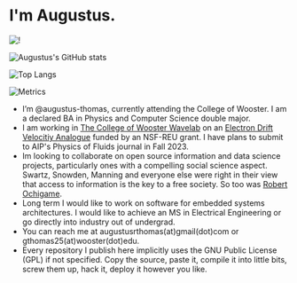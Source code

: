 # I'm Augustus.


![!](https://komarev.com/ghpvc/?username=augustus-thomas&color=red)

![Augustus's GitHub stats](https://github-readme-stats.vercel.app/api?username=augustus-thomas&show_icons=true&count_private=true&include_all_commits=true&theme=radical)

![Top Langs](https://github-readme-stats.vercel.app/api/top-langs/?username=augustus-thomas&hide_progress=true&theme=radical&size_weight=0&count_weight=1&langs_count=10)

![Metrics](https://metrics.lecoq.io/augustus-thomas?template=classic&introduction=1&activity=1&habits=1&base=header%2C%20activity%2C%20community%2C%20repositories%2C%20metadata&base.indepth=false&base.hireable=false&base.skip=false&habits=false&habits.from=200&habits.days=14&habits.facts=false&habits.charts=false&habits.charts.type=classic&habits.trim=false&habits.languages.limit=8&habits.languages.threshold=0%25&activity=false&activity.limit=5&activity.load=300&activity.days=14&activity.visibility=all&activity.timestamps=false&activity.filter=all&introduction=false&introduction.title=true&config.timezone=America%2FNew_York)
- I’m @augustus-thomas, currently attending the College of Wooster. I am a declared BA in Physics and Computer Science double major.
- I am working in [The College of Wooster Wavelab](https://wavelab.spaces.wooster.edu/) on an [Electron Drift Velocitiy Analogue](https://wavelab.spaces.wooster.edu/electron-drift-velocity-analogue/) funded by an NSF-REU grant. I have plans to submit to AIP's Physics of Fluids journal in Fall 2023.
- Im looking to collaborate on open source information and data science projects, particularly ones with a compelling social science aspect. Swartz, Snowden, Manning and everyone else were right in their view that access to information is the key to a free society. So too was [Robert Ochigame](https://logicmag.io/care/informatics-of-the-oppressed/). 
- Long term I would like to work on software for embedded systems architectures. I would like to achieve an MS in Electrical Engineering or go directly into industry out of undergrad. 
- You can reach me at augustusrthomas(at)gmail(dot)com or gthomas25(at)wooster(dot)edu.
- Every repository I publish here implicitly uses the GNU Public License (GPL) if not specified. Copy the source, paste it, compile it into little bits, screw them up, hack it, deploy it however you like. 

<!---
augustus-thomas/augustus-thomas is a ✨ special ✨ repository because its `README.md` (this file) appears on your GitHub profile.
You can click the Preview link to take a look at your changes.
--->
